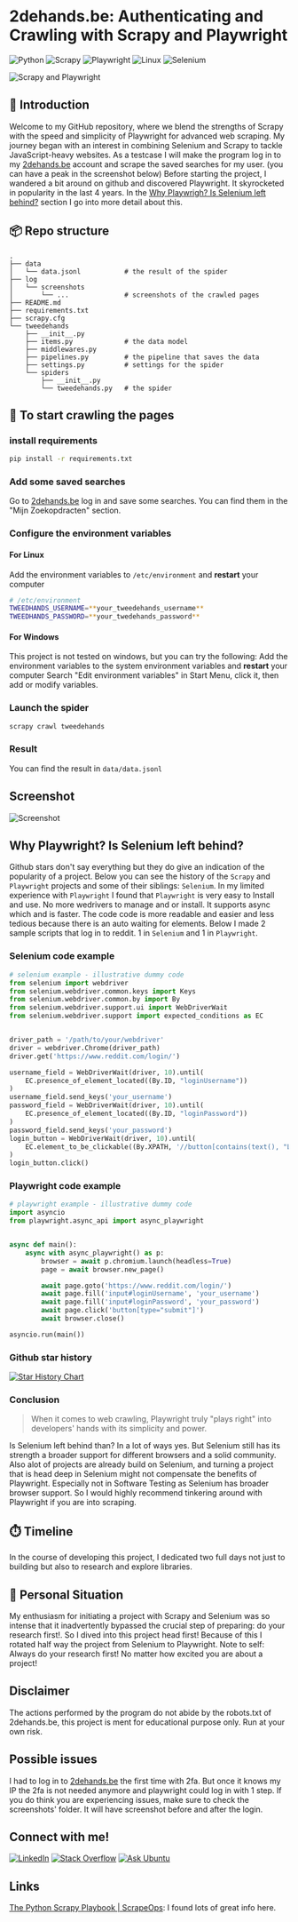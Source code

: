 # 2dehands.be: Authenticating and Crawling with Scrapy and Playwright
![Python](https://img.shields.io/badge/python-3670A0?style=for-the-badge&logo=python&logoColor=ffdd54)
![Scrapy](https://img.shields.io/badge/scrapy-50962d?style=for-the-badge&logo=scrapy&logoColor=white)
![Playwright](https://img.shields.io/badge/Playwright-2b3137?style=for-the-badge&logo=playwright&logoColor=orange)
![Linux](https://img.shields.io/badge/Linux-FCC624?style=for-the-badge&logo=linux&logoColor=black)
![Selenium](https://img.shields.io/badge/-selenium-%43B02A?style=for-the-badge&logo=selenium&logoColor=white)


![Scrapy and Playwright](./assets/scrapy-playwright.png)

## 📖 Introduction

Welcome to my GitHub repository, where we blend the strengths of Scrapy with the speed and simplicity of Playwright for 
advanced web scraping. My journey began with an interest in combining Selenium and Scrapy to tackle JavaScript-heavy 
websites. As a testcase I will make the program log in to my [2dehands.be](https://www.2dehands.be/) account and scrape 
the saved searches for my user. (you can have a peak in the screenshot below) 
Before starting the project, I wandered a bit around on github and discovered Playwright. It skyrocketed in popularity 
in the last 4 years. In the [Why Playwrigh? Is Selenium left behind?](#why-playwright-is-selenium-left-behind) section 
I go into more detail about this.

## 📦 Repo structure
```
.
├── data
│   └── data.jsonl           # the result of the spider
├── log
│   └── screenshots
│       └── ...              # screenshots of the crawled pages
├── README.md
├── requirements.txt
├── scrapy.cfg
└── tweedehands
    ├── __init__.py
    ├── items.py             # the data model
    ├── middlewares.py
    ├── pipelines.py         # the pipeline that saves the data
    ├── settings.py          # settings for the spider
    └── spiders
        ├── __init__.py
        └── tweedehands.py   # the spider
```


## 🚀 To start crawling the pages

### install requirements
```bash
pip install -r requirements.txt
```

### Add some saved searches
Go to [2dehands.be](https://www.2dehands.be) log in and save some searches. You can find them in the 
"Mijn Zoekopdracten" section.

### Configure the environment variables

#### For Linux
Add the environment variables to `/etc/environment` and **restart** your computer 
```bash
# /etc/environment
TWEEDHANDS_USERNAME=**your_tweedehands_username**
TWEEDHANDS_PASSWORD=**your_twedehands_password**
```

#### For Windows
This project is not tested on windows, but you can try the following:
Add the environment variables to the system environment variables and **restart** your computer
Search "Edit environment variables" in Start Menu, click it, then add or modify variables.

### Launch the spider
```bash
scrapy crawl tweedehands
```

### Result

You can find the result in `data/data.jsonl` 
## Screenshot
![Screenshot](./assets/my_searches.png)

## Why Playwright? Is Selenium left behind?
Github stars don't say everything but they do give an indication of the popularity of a project. Below you can see the
history of the `Scrapy` and `Playwright` projects and some of their siblings: `Selenium`. In my limited experience with 
`Playwright` I found that `Playwright` is very easy to Install and use. No more wedrivers to manage and or install.
It supports async which and is faster. The code code is more readable and easier and less tedious because there is an 
auto waiting for elements. Below I made 2 sample scripts that log in to reddit. 1 in `Selenium` and 1 in `Playwright`.
### Selenium code example
```python
# selenium example - illustrative dummy code
from selenium import webdriver
from selenium.webdriver.common.keys import Keys
from selenium.webdriver.common.by import By
from selenium.webdriver.support.ui import WebDriverWait
from selenium.webdriver.support import expected_conditions as EC


driver_path = '/path/to/your/webdriver'
driver = webdriver.Chrome(driver_path)
driver.get('https://www.reddit.com/login/')

username_field = WebDriverWait(driver, 10).until(
    EC.presence_of_element_located((By.ID, "loginUsername"))
)
username_field.send_keys('your_username')
password_field = WebDriverWait(driver, 10).until(
    EC.presence_of_element_located((By.ID, "loginPassword"))
)
password_field.send_keys('your_password')
login_button = WebDriverWait(driver, 10).until(
    EC.element_to_be_clickable((By.XPATH, '//button[contains(text(), "Log In")]'))
)
login_button.click()
```
### Playwright code example
```python
# playwright example - illustrative dummy code
import asyncio
from playwright.async_api import async_playwright


async def main():
    async with async_playwright() as p:
        browser = await p.chromium.launch(headless=True)
        page = await browser.new_page()

        await page.goto('https://www.reddit.com/login/')
        await page.fill('input#loginUsername', 'your_username')
        await page.fill('input#loginPassword', 'your_password')
        await page.click('button[type="submit"]')
        await browser.close()

asyncio.run(main())
```

### Github star history
[![Star History Chart](https://api.star-history.com/svg?repos=microsoft/playwright,SeleniumHQ/selenium,scrapy/scrapy&type=Date)](https://star-history.com/#microsoft/playwright&SeleniumHQ/selenium&scrapy/scrapy&Date)

### Conclusion
> When it comes to web crawling, Playwright truly "plays right" into developers' hands with its simplicity and power.

Is Selenium left behind than? In a lot of ways yes. But Selenium still has its strength a broader support for different 
browsers and a solid community. Also alot of projects are already build on Selenium, and turning a project that is head 
deep in Selenium might not compensate the benefits of Playwright. Especially not in Software Testing as Selenium has 
broader browser support. So I would highly recommend tinkering around with Playwright if you are into scraping.

## ⏱️ Timeline
In the course of developing this project, I dedicated two full days not just to building but also to research 
and explore libraries.

## 📌 Personal Situation
My enthusiasm for initiating a project with Scrapy and Selenium was so intense that it inadvertently bypassed the 
crucial step of preparing: do your research first!. So I dived into this project head first! Because of this I rotated 
half way the project from Selenium to Playwright.
Note to self: Always do your research first! No matter how excited you are about a project!

## Disclaimer
The actions performed by the program do not abide by the robots.txt of 2dehands.be, this project is ment for educational 
purpose only. Run at your own risk.

## Possible issues
I had to log in to [2dehands.be](https://www.2dehands.be/) the first time with 2fa. But once it knows my IP the 2fa is not needed anymore and playwright could log in with 1 step.
If you do think you are experiencing issues, make sure to check the screenshots' folder. It will have screenshot before and after the login.

## Connect with me!
[![LinkedIn](https://img.shields.io/badge/linkedin-%230077B5.svg?style=for-the-badge&logo=linkedin&logoColor=white)](https://www.linkedin.com/in/gerrit-geeraerts-143488141)
[![Stack Overflow](https://img.shields.io/badge/-Stackoverflow-FE7A16?style=for-the-badge&logo=stack-overflow&logoColor=white)](https://stackoverflow.com/users/10213635/gerrit-geeraerts)
[![Ask Ubuntu](https://img.shields.io/badge/-Askubuntu-dd4814?style=for-the-badge&logo=ubuntu&logoColor=white)](https://askubuntu.com/users/1097288/gerrit-geeraerts)

## Links

[The Python Scrapy Playbook | ScrapeOps](https://scrapeops.io/python-scrapy-playbook/): I found lots of great info here.